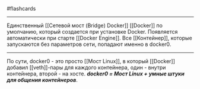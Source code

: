 #flashcards
***
Единственный [[Сетевой мост (Bridge) Docker]] [[Docker]] по умолчанию, который создается при установке Docker. Появляется автоматически при старте [[Docker Engine]].
Все [[Контейнер]], которые запускаются без параметров сети, попадают именно в docker0.
***
По сути, docker0 - это просто [[Мост Linux]], в который [[Docker]] добавил [[veth]]-пары для каждого контейнера, один - внутри контейнера, второй - на хосте.
***docker0 = Мост Linux + умные штуки для общения контейнеров***.
<!--SR:!2025-10-24,5,230-->